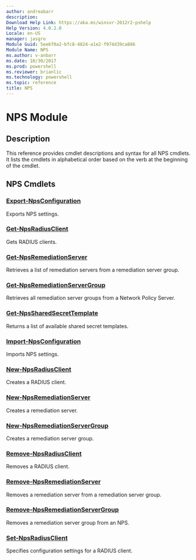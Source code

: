 ```yaml
---
author: andreabarr
description: 
Download Help Link: https://aka.ms/winsvr-2012r2-pshelp
Help Version: 4.0.2.0
Locale: en-US
manager: jasgro
Module Guid: 5ee6f0a2-bfc8-4824-a1e2-f974d39ca886
Module Name: NPS
ms.author: v-anbarr
ms.date: 10/30/2017
ms.prod: powershell
ms.reviewer: brianlic
ms.technology: powershell
ms.topic: reference
title: NPS
---
```


# NPS Module
## Description
This reference provides cmdlet descriptions and syntax for all NPS cmdlets. It lists the cmdlets in alphabetical order based on the verb at the beginning of the cmdlet.

## NPS Cmdlets
### [Export-NpsConfiguration](./Export-NpsConfiguration.md)
Exports NPS settings.

### [Get-NpsRadiusClient](./Get-NpsRadiusClient.md)
Gets RADIUS clients.

### [Get-NpsRemediationServer](./Get-NpsRemediationServer.md)
Retrieves a list of remediation servers from a remediation server group.

### [Get-NpsRemediationServerGroup](./Get-NpsRemediationServerGroup.md)
Retrieves all remediation server groups from a Network Policy Server.

### [Get-NpsSharedSecretTemplate](./Get-NpsSharedSecretTemplate.md)
Returns a list of available shared secret templates.

### [Import-NpsConfiguration](./Import-NpsConfiguration.md)
Imports NPS settings.

### [New-NpsRadiusClient](./New-NpsRadiusClient.md)
Creates a RADIUS client.

### [New-NpsRemediationServer](./New-NpsRemediationServer.md)
Creates a remediation server.

### [New-NpsRemediationServerGroup](./New-NpsRemediationServerGroup.md)
Creates a remediation server group.

### [Remove-NpsRadiusClient](./Remove-NpsRadiusClient.md)
Removes a RADIUS client.

### [Remove-NpsRemediationServer](./Remove-NpsRemediationServer.md)
Removes a remediation server from a remediation server group.

### [Remove-NpsRemediationServerGroup](./Remove-NpsRemediationServerGroup.md)
Removes a remediation server group from an NPS.

### [Set-NpsRadiusClient](./Set-NpsRadiusClient.md)
Specifies configuration settings for a RADIUS client.

